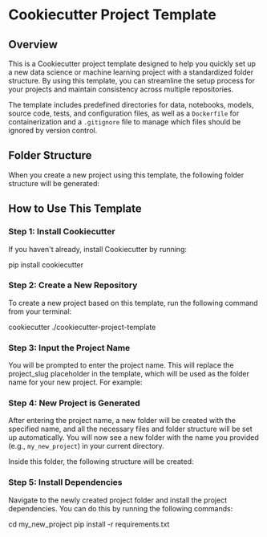# Cookiecutter Project Template

## Overview

This is a Cookiecutter project template designed to help you quickly set up a new data science or machine learning project with a standardized folder structure. By using this template, you can streamline the setup process for your projects and maintain consistency across multiple repositories.

The template includes predefined directories for data, notebooks, models, source code, tests, and configuration files, as well as a `Dockerfile` for containerization and a `.gitignore` file to manage which files should be ignored by version control.

## Folder Structure

When you create a new project using this template, the following folder structure will be generated:


## How to Use This Template

### Step 1: Install Cookiecutter

If you haven't already, install Cookiecutter by running:

pip install cookiecutter

### Step 2: Create a New Repository

To create a new project based on this template, run the following command from your terminal:

cookiecutter ./cookiecutter-project-template

### Step 3: Input the Project Name

You will be prompted to enter the project name. This will replace the project_slug placeholder in the template, which will be used as the folder name for your new project. For example:

### Step 4: New Project is Generated

After entering the project name, a new folder will be created with the specified name, and all the necessary files and folder structure will be set up automatically. You will now see a new folder with the name you provided (e.g., `my_new_project`) in your current directory.

Inside this folder, the following structure will be created:

### Step 5: Install Dependencies

Navigate to the newly created project folder and install the project dependencies. You can do this by running the following commands:

cd my_new_project
pip install -r requirements.txt
